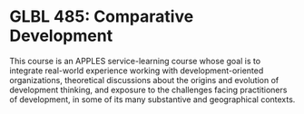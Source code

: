 # GLBL 485: Comparative Development

This course is an APPLES service-learning course whose goal is to integrate real-world experience working with development-oriented organizations, theoretical discussions about the origins and evolution of development thinking, and exposure to the challenges facing practitioners of development, in some of its many substantive and geographical contexts.